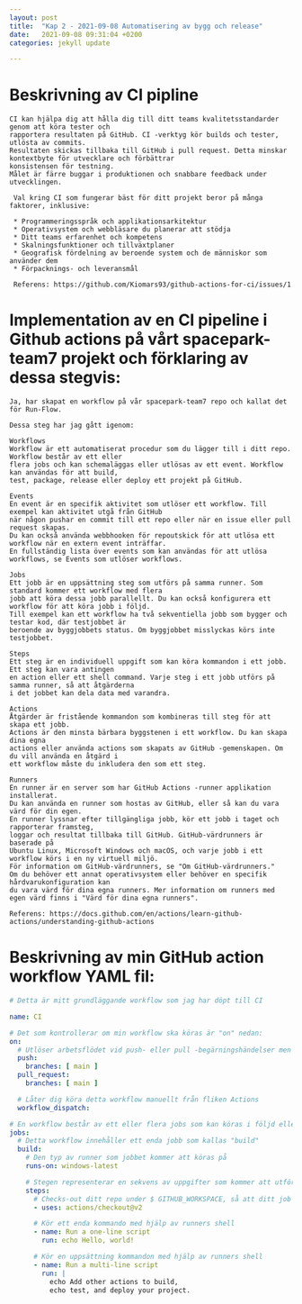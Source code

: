 ```yaml
---
layout: post
title:  "Kap 2 - 2021-09-08 Automatisering av bygg och release"
date:   2021-09-08 09:31:04 +0200
categories: jekyll update

---
```



# Beskrivning av CI pipline

    CI kan hjälpa dig att hålla dig till ditt teams kvalitetsstandarder genom att köra tester och 
    rapportera resultaten på GitHub. CI -verktyg kör builds och tester, utlösta av commits. 
    Resultaten skickas tillbaka till GitHub i pull request. Detta minskar kontextbyte för utvecklare och förbättrar 
    konsistensen för testning. 
    Målet är färre buggar i produktionen och snabbare feedback under utvecklingen.

     Val kring CI som fungerar bäst för ditt projekt beror på många faktorer, inklusive:

     * Programmeringsspråk och applikationsarkitektur
     * Operativsystem och webbläsare du planerar att stödja
     * Ditt teams erfarenhet och kompetens
     * Skalningsfunktioner och tillväxtplaner
     * Geografisk fördelning av beroende system och de människor som använder dem
     * Förpacknings- och leveransmål
     
     Referens: https://github.com/Kiomars93/github-actions-for-ci/issues/1

# Implementation av en CI pipeline i Github actions på vårt spacepark-team7 projekt och förklaring av dessa stegvis:

    Ja, har skapat en workflow på vår spacepark-team7 repo och kallat det för Run-Flow.

    Dessa steg har jag gått igenom:

    Workflows
    Workflow är ett automatiserat procedur som du lägger till i ditt repo. Workflow består av ett eller 
    flera jobs och kan schemaläggas eller utlösas av ett event. Workflow kan användas för att build, 
    test, package, release eller deploy ett projekt på GitHub.

    Events
    En event är en specifik aktivitet som utlöser ett workflow. Till exempel kan aktivitet utgå från GitHub
    när någon pushar en commit till ett repo eller när en issue eller pull request skapas. 
    Du kan också använda webbhooken för repoutskick för att utlösa ett workflow när en extern event inträffar. 
    En fullständig lista över events som kan användas för att utlösa workflows, se Events som utlöser workflows.

    Jobs
    Ett jobb är en uppsättning steg som utförs på samma runner. Som standard kommer ett workflow med flera 
    jobb att köra dessa jobb parallellt. Du kan också konfigurera ett workflow för att köra jobb i följd. 
    Till exempel kan ett workflow ha två sekventiella jobb som bygger och testar kod, där testjobbet är 
    beroende av byggjobbets status. Om byggjobbet misslyckas körs inte testjobbet.

    Steps
    Ett steg är en individuell uppgift som kan köra kommandon i ett jobb. Ett steg kan vara antingen 
    en action eller ett shell command. Varje steg i ett jobb utförs på samma runner, så att åtgärderna 
    i det jobbet kan dela data med varandra.

    Actions
    Åtgärder är fristående kommandon som kombineras till steg för att skapa ett jobb. 
    Actions är den minsta bärbara byggstenen i ett workflow. Du kan skapa dina egna 
    actions eller använda actions som skapats av GitHub -gemenskapen. Om du vill använda en åtgärd i 
    ett workflow måste du inkludera den som ett steg.

    Runners
    En runner är en server som har GitHub Actions -runner applikation installerat. 
    Du kan använda en runner som hostas av GitHub, eller så kan du vara värd för din egen. 
    En runner lyssnar efter tillgängliga jobb, kör ett jobb i taget och rapporterar framsteg, 
    loggar och resultat tillbaka till GitHub. GitHub-värdrunners är baserade på 
    Ubuntu Linux, Microsoft Windows och macOS, och varje jobb i ett workflow körs i en ny virtuell miljö. 
    För information om GitHub-värdrunners, se "Om GitHub-värdrunners." 
    Om du behöver ett annat operativsystem eller behöver en specifik hårdvarukonfiguration kan 
    du vara värd för dina egna runners. Mer information om runners med egen värd finns i "Värd för dina egna runners".

    Referens: https://docs.github.com/en/actions/learn-github-actions/understanding-github-actions
    
# Beskrivning av min GitHub action workflow YAML fil: 

``` yaml
# Detta är mitt grundläggande workflow som jag har döpt till CI

name: CI

# Det som kontrollerar om min workflow ska köras är "on" nedan:
on:
  # Utlöser arbetsflödet vid push- eller pull -begärningshändelser men bara för main branch
  push:
    branches: [ main ]
  pull_request:
    branches: [ main ]

  # Låter dig köra detta workflow manuellt från fliken Actions
  workflow_dispatch:

# En workflow består av ett eller flera jobs som kan köras i följd eller parallellt
jobs:
  # Detta workflow innehåller ett enda jobb som kallas "build"
  build:
    # Den typ av runner som jobbet kommer att köras på
    runs-on: windows-latest

    # Stegen representerar en sekvens av uppgifter som kommer att utföras som en del av jobbet
    steps:
      # Checks-out ditt repo under $ GITHUB_WORKSPACE, så att ditt job kan ha acess till det
      - uses: actions/checkout@v2

      # Kör ett enda kommando med hjälp av runners shell
      - name: Run a one-line script
        run: echo Hello, world!

      # Kör en uppsättning kommandon med hjälp av runners shell
      - name: Run a multi-line script
        run: |
          echo Add other actions to build,
          echo test, and deploy your project.

```

